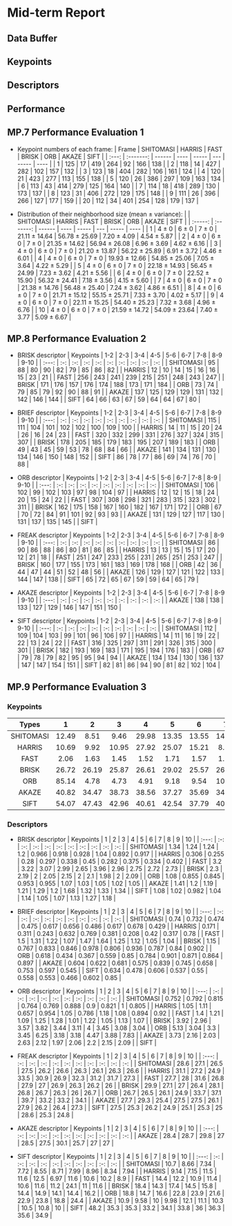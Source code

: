 # Mid-term Report

## Data Buffer

## Keypoints

## Descriptors


## Performance

## MP.7 Performance Evaluation 1

* Keypoint numbers of each frame:
    | Frame | SHITOMASI | HARRIS | FAST | BRISK | ORB | AKAZE | SIFT |
    | :---: | :-------: | ------ | ---- | ----- | --- | ----- | ---- |
    | 1     | 125       | 17     | 419  | 264   | 92  | 166   | 138  |
    | 2     | 118       | 14     | 427  | 282   | 102 | 157   | 132  |
    | 3     | 123       | 18     | 404  | 282   | 106 | 161   | 124  |
    | 4     | 120       | 21     | 423  | 277   | 113 | 155   | 138  |
    | 5     | 120       | 26     | 386  | 297   | 109 | 163   | 134  |
    | 6     | 113       | 43     | 414  | 279   | 125 | 164   | 140  |
    | 7     | 114       | 18     | 418  | 289   | 130 | 173   | 137  |
    | 8     | 123       | 31     | 406  | 272   | 129 | 175   | 148  |
    | 9     | 111       | 26     | 396  | 266   | 127 | 177   | 159  |
    | 20    | 112       | 34     | 401  | 254   | 128 | 179   | 137  |

* Distribution of their neighborhood size (mean &#177; variance):
    |  <i></i>  | SHITOMASI  | HARRIS     | FAST       | BRISK              | ORB                | AKAZE            | SIFT             |
    |  :-----:  | :-------:  | ------     | ----       | -----              | ---                | -----            | ----             |
    | 1         | 4 &#177; 0 | 6 &#177; 0 | 7 &#177; 0 | 21.11 &#177; 14.64 | 56.78 &#177; 25.69 | 7.20 &#177; 4.09 | 4.54 &#177; 5.87 | 
    | 2         | 4 &#177; 0 | 6 &#177; 0 | 7 &#177; 0 | 21.35 &#177; 14.62 | 56.94 &#177; 26.08 | 6.96 &#177; 3.69 | 4.62 &#177; 6.16 | 
    | 3         | 4 &#177; 0 | 6 &#177; 0 | 7 &#177; 0 | 21.20 &#177; 13.87 | 56.22 &#177; 25.89 | 6.91 &#177; 3.72 | 4.46 &#177; 6.01 | 
    | 4         | 4 &#177; 0 | 6 &#177; 0 | 7 &#177; 0 | 19.93 &#177; 12.66 | 54.85 &#177; 25.06 | 7.05 &#177; 3.64 | 4.22 &#177; 5.29 | 
    | 5         | 4 &#177; 0 | 6 &#177; 0 | 7 &#177; 0 | 22.18 &#177; 14.93 | 56.45 &#177; 24.99 | 7.23 &#177; 3.62 | 4.21 &#177; 5.56 | 
    | 6         | 4 &#177; 0 | 6 &#177; 0 | 7 &#177; 0 | 22.52 &#177; 15.90 | 56.32 &#177; 24.41 | 7.18 &#177; 3.56 | 4.15 &#177; 5.60 | 
    | 7         | 4 &#177; 0 | 6 &#177; 0 | 7 &#177; 0 | 21.38 &#177; 14.76 | 56.48 &#177; 25.40 | 7.24 &#177; 3.62 | 4.86 &#177; 6.51 | 
    | 8         | 4 &#177; 0 | 6 &#177; 0 | 7 &#177; 0 | 21.71 &#177; 15.12 | 55.15 &#177; 25.71 | 7.33 &#177; 3.70 | 4.02 &#177; 5.17 | 
    | 9         | 4 &#177; 0 | 6 &#177; 0 | 7 &#177; 0 | 22.11 &#177; 15.25 | 54.40 &#177; 25.23 | 7.32 &#177; 3.68 | 4.96 &#177; 6.76 | 
    | 10        | 4 &#177; 0 | 6 &#177; 0 | 7 &#177; 0 | 21.59 &#177; 14.72 | 54.09 &#177; 23.64 | 7.40 &#177; 3.77 | 5.09 &#177; 6.67 | 


## MP.8 Performance Evaluation 2

* BRISK descriptor
    | Keypoints | 1-2 | 2-3 | 3-4 | 4-5 | 5-6 | 6-7 | 7-8 | 8-9 | 9-10 |
    | :---:     | :-: | :-: | :-: | :-: | :-: | :-: | :-: | :-: | :-:  |
    | SHITOMASI |  95 |  88 |  80 |  90 |  82 |  79 |  85 |  86 |  82  |
    | HARRIS    |  12 |  10 |  14 |  15 |  16 |  16 |  15 |  23 |  21  |
    | FAST      | 256 | 243 | 241 | 239 | 215 | 251 | 248 | 243 |  247 |
    | BRISK     | 171 | 176 | 157 | 176 | 174 | 188 | 173 | 171 |  184 |
    | ORB       |  73 |  74 |  79 |  85 |  79 |  92 |  90 |  88 |  91  |
    | AKAZE     | 137 | 125 | 129 | 129 | 131 | 132 | 142 | 146 |  144 |
    | SIFT      |  64 |  66 |  63 |  67 |  59 |  64 |  64 |  67 |  80  |

* BRIEF descriptor
    | Keypoints | 1-2 | 2-3 | 3-4 | 4-5 | 5-6 | 6-7 | 7-8 | 8-9 | 9-10 |
    | :---:     | :-: | :-: | :-: | :-: | :-: | :-: | :-: | :-: | :-:  |
    | SHITOMASI | 115 | 111 | 104 | 101 | 102 | 102 | 100 | 109 |  100 |
    | HARRIS    |  14 |  11 |  15 |  20 |  24 |  26 |  16 |  24 |  23  |
    | FAST      | 320 | 332 | 299 | 331 | 276 | 327 | 324 | 315 |  307 |
    | BRISK     | 178 | 205 | 185 | 179 | 183 | 195 | 207 | 189 |  183 |
    | ORB       |  49 |  43 |  45 |  59 |  53 |  78 |  68 |  84 |  66  |
    | AKAZE     | 141 | 134 | 131 | 130 | 134 | 146 | 150 | 148 |  152 |
    | SIFT      |  86 |  78 |  77 |  86 |  69 |  74 |  76 |  70 |  88  |

* ORB descriptor
    | Keypoints | 1-2 | 2-3 | 3-4 | 4-5 | 5-6 | 6-7 | 7-8 | 8-9 | 9-10 |
    | :---:     | :-: | :-: | :-: | :-: | :-: | :-: | :-: | :-: | :-:  |
    | SHITOMASI | 106 | 102 |  99 | 102 | 103 |  97 |  98 | 104 |  97  |
    | HARRIS    |  12 |  12 |  15 |  18 |  24 |  20 |  15 |  24 |  22  |
    | FAST      | 307 | 308 | 298 | 321 | 283 | 315 | 323 | 302 |  311 |
    | BRISK     | 162 | 175 | 158 | 167 | 160 | 182 | 167 | 171 |  172 |
    | ORB       |  67 |  70 |  72 |  84 |  91 | 101 |  92 |  93 |  93  |
    | AKAZE     | 131 | 129 | 127 | 117 | 130 | 131 | 137 | 135 |  145 |
    | SIFT      |

* FREAK descriptor
    | Keypoints | 1-2 | 2-3 | 3-4 | 4-5 | 5-6 | 6-7 | 7-8 | 8-9 | 9-10 |
    | :---:     | :-: | :-: | :-: | :-: | :-: | :-: | :-: | :-: | :-:  |
    | SHITOMASI |  86 |  90 |  86 |  88 |  86 |  80 |  81 |  86 |  85  |
    | HARRIS    |  13 |  13 |  15 |  15 |  17 |  20 |  12 |  21 |  18  |
    | FAST      | 251 | 247 | 233 | 255 | 231 | 265 | 251 | 253 |  247 |
    | BRISK     | 160 | 177 | 155 | 173 | 161 | 183 | 169 | 178 |  168 |
    | ORB       |  42 |  36 |  44 |  47 |  44 |  51 |  52 |  48 |  56  |
    | AKAZE     | 126 | 129 | 127 | 121 | 122 | 133 | 144 | 147 |  138 |
    | SIFT      |  65 |  72 |  65 |  67 |  59 |  59 |  64 |  65 |  79  |

* AKAZE descriptor
    | Keypoints | 1-2 | 2-3 | 3-4 | 4-5 | 5-6 | 6-7 | 7-8 | 8-9 | 9-10 |
    | :---:     | :-: | :-: | :-: | :-: | :-: | :-: | :-: | :-: | :-:  |
    | AKAZE     | 138 | 138 | 133 | 127 | 129 | 146 | 147 | 151 |  150 |

* SIFT descriptor
    | Keypoints | 1-2 | 2-3 | 3-4 | 4-5 | 5-6 | 6-7 | 7-8 | 8-9 | 9-10 |
    | :---:     | :-: | :-: | :-: | :-: | :-: | :-: | :-: | :-: | :-:  |
    | SHITOMASI | 112 | 109 | 104 | 103 |  99 | 101 |  96 | 106 |  97  |
    | HARRIS    |  14 |  11 |  16 |  19 |  22 |  22 |  13 |  24 |  22  |
    | FAST      | 316 | 325 | 297 | 311 | 291 | 326 | 315 | 300 |  301 |
    | BRISK     | 182 | 193 | 169 | 183 | 171 | 195 | 194 | 176 |  183 |
    | ORB       |  67 |  79 |  78 |  79 |  82 |  95 |  95 |  94 |  94  |
    | AKAZE     | 134 | 134 | 130 | 136 | 137 | 147 | 147 | 154 |  151 |
    | SIFT      |  82 |  81 |  86 |  94 |  90 |  81 |  82 | 102 |  104 |


## MP.9 Performance Evaluation 3

### Keypoints
| Types     | 1 | 2 | 3 | 4 | 5 | 6 | 7 | 8 | 9 | 10 |
| :---:     | :-: | :-: | :-: | :-: | :-: | :-: | :-: | :-: | :-:  | :-:  |
| SHITOMASI | 12.49 | 8.51 | 9.46 | 29.98 | 13.35 | 13.55 | 14.62 | 17.57 | 17.80 | 17.50 | 
| HARRIS    | 10.69 | 9.92 | 10.95 | 27.92 | 25.07 | 15.21 | 8.07 | 9.87 | 8.85 | 10.11 | 
| FAST      | 2.06 | 1.63 | 1.45 | 1.52 | 1.71 | 1.57 | 1.45 | 1.31 | 1.61 | 1.40 |  
| BRISK     | 26.72 | 26.19 | 25.87 | 26.61 | 29.02 | 25.57 | 26.78 | 25.08 | 25.47 | 26.48 |
| ORB       | 85.14 | 4.78 | 4.73 | 4.91 | 9.18 | 9.54 | 10.35 | 8.86 | 9.11 | 9.67 |
| AKAZE     | 40.82 | 34.47 | 38.73 | 38.56 | 37.27 | 35.69 | 34.07 | 54.34 | 32.35 | 33.35 |
| SIFT      | 54.07 | 47.43 | 42.96 | 40.61 | 42.54 | 37.79 | 40.67 | 63.91 | 40.76 | 37.09 | 

### Descriptors 
* BRISK descriptor
    | Keypoints | 1 | 2 | 3 | 4 | 5 | 6 | 7 | 8 | 9 | 10 |
    | :---:     | :-: | :-: | :-: | :-: | :-: | :-: | :-: | :-: | :-:  | :-:  |
    | SHITOMASI |  1.34 |  1.24 |  1.24 |  1.2 |  0.966 |  0.918 |  0.928 |  1.04 |  0.892 |  0.917 |
    | HARRIS    |  0.306 |  0.255 |  0.28 |  0.297 |  0.338 |  0.45 |  0.282 |  0.375 |  0.334 |  0.402 |
    | FAST      |  3.2 |  3.22 |  3.07 |  2.99 |  2.65 |  3.96 |  2.96 |  2.75 |  2.72 |  2.73 |
    | BRISK     |  2.3 |  2.19 |  2 |  2.05 |  2.15 |  2 |  2.1 |  1.98 |  2 |  2.09 |
    | ORB       |  1.08 |  0.855 |  0.845 |  0.953 |  0.955 |  1.07 |  1.03 |  1.05 |  1.02 |  1.05 |
    | AKAZE     |  1.41 |  1.2 |  1.19 |  1.21 |  1.29 |  1.2 |  1.68 |  1.32 |  1.33 |  1.34 |
    | SIFT      |  1.08 |  1.02 |  0.982 |  1.04 |  1.14 |  1.05 |  1.07 |  1.13 |  1.27 |  1.18 |

* BRIEF descriptor
    | Keypoints | 1 | 2 | 3 | 4 | 5 | 6 | 7 | 8 | 9 | 10 |
    | :---:     | :-: | :-: | :-: | :-: | :-: | :-: | :-: | :-: | :-:  | :-:  |
    | SHITOMASI |  0.74 |  0.732 |  0.474 |  0.475 |  0.617 |  0.656 |  0.486 |  0.617 |  0.678 |  0.429 |
    | HARRIS    |  0.171 |  0.311 |  0.243 |  0.632 |  0.769 |  0.381 |  0.208 |  0.42 |  0.317 |  0.78 |
    | FAST      |  1.5 |  1.31 |  1.22 |  1.07 |  1.47 |  1.64 |  1.25 |  1.12 |  1.05 |  1.04 |
    | BRISK     |  1.15 |  0.767 |  0.833 |  0.846 |  0.978 |  0.806 |  0.936 |  0.787 |  0.84 |  0.902 |
    | ORB       |  0.618 |  0.434 |  0.367 |  0.559 |  0.85 |  0.784 |  0.901 |  0.871 |  0.864 |  0.897 |
    | AKAZE     |  0.604 |  0.622 |  0.681 |  0.575 |  0.839 |  0.745 |  0.658 |  0.753 |  0.597 |  0.545 |
    | SIFT      |  0.634 |  0.478 |  0.606 |  0.537 |  0.55 |  0.558 |  0.553 |  0.466 |  0.602 |  0.85 |

* ORB descriptor
    | Keypoints | 1 | 2 | 3 | 4 | 5 | 6 | 7 | 8 | 9 | 10 |
    | :---:     | :-: | :-: | :-: | :-: | :-: | :-: | :-: | :-: | :-:  | :-:  |
    | SHITOMASI |  0.752 |  0.792 |  0.815 |  0.764 |  0.769 |  0.888 |  0.9 |  0.821 |  1 |  0.805 |
    | HARRIS    |  1.05 |  1.11 |  0.657 |  0.954 |  1.05 |  0.786 |  1.18 |  1.08 |  0.894 |  0.92 |
    | FAST      |  1.4 |  1.21 |  1.09 |  1.25 |  1.28 |  1.01 |  1.22 |  1.05 |  1.13 |  1.07 |
    | BRISK     |  3.92 |  2.96 |  3.57 |  3.82 |  3.44 |  3.11 |  4 |  3.45 |  3.08 |  3.04 |
    | ORB       |  5.13 |  3.04 |  3.3 |  3.45 |  6.25 |  3.18 |  3.18 |  4.47 |  3.88 |  7.83 |
    | AKAZE     |  3.73 |  2.16 |  2.03 |  2.63 |  2.12 |  1.97 |  2.06 |  2.2 |  2.15 |  2.09 |
    | SIFT      |

* FREAK descriptor
    | Keypoints | 1 | 2 | 3 | 4 | 5 | 6 | 7 | 8 | 9 | 10 |
    | :---:     | :-: | :-: | :-: | :-: | :-: | :-: | :-: | :-: | :-:  | :-:  |
    | SHITOMASI |  28.6 |  27.1 |  26.5 |  27.5 |  26.2 |  26.6 |  26.3 |  26.1 |  26.3 |  26.6 |
    | HARRIS    |  31.1 |  27.2 |  24.9 |  33.5 |  30.9 |  26.9 |  32.3 |  31.2 |  31.7 |  27.3 |
    | FAST      |  27.7 |  28 |  31.6 |  26.8 |  27.9 |  27 |  26.9 |  26.3 |  26.2 |  26 |
    | BRISK     |  29.9 |  27.1 |  27 |  26.4 |  28.1 |  26.8 |  26.7 |  26.3 |  26 |  26.7 |
    | ORB       |  26.7 |  26.5 |  26.1 |  24.9 |  33.7 |  37.1 |  39.7 |  33.2 |  33.2 |  34.1 |
    | AKAZE     |  27.7 |  29.3 |  25.4 |  27.5 |  27.5 |  26.1 |  27.9 |  26.2 |  26.4 |  27.3 |
    | SIFT      |  27.5 |  25.3 |  26.2 |  24.9 |  25.1 |  25.3 |  25 |  28.6 |  25.3 |  24.8 |

* AKAZE descriptor
    | Keypoints | 1 | 2 | 3 | 4 | 5 | 6 | 7 | 8 | 9 | 10 |
    | :---:     | :-: | :-: | :-: | :-: | :-: | :-: | :-: | :-: | :-:  | :-:  |
    | AKAZE     |  28.4 |  28.7 |  29.8 |  27 |  28.5 |  27.5 |  30.1 |  25.7 |  27 |  27 |

* SIFT descriptor
    | Keypoints | 1 | 2 | 3 | 4 | 5 | 6 | 7 | 8 | 9 | 10 |
    | :---:     | :-: | :-: | :-: | :-: | :-: | :-: | :-: | :-: | :-:  | :-:  |
    | SHITOMASI |  10.7 |  8.66 |  7.34 |  7.72 |  8.55 |  8.71 |  7.99 |  8.96 |  8.34 |  7.94 |
    | HARRIS    |  9.14 |  7.15 |  11.5 |  11.6 |  12.5 |  6.97 |  11.6 |  10.6 |  10.2 |  8.9 |
    | FAST      |  14.4 |  12.2 |  10.9 |  11.4 |  10.6 |  11.6 |  11.2 |  24.1 |  11 |  11.6 |
    | BRISK     |  18.4 |  14.3 |  17.4 |  14.5 |  15.8 |  14.4 |  14.9 |  14.1 |  14.4 |  16.2 |
    | ORB       |  18.8 |  14.7 |  16.6 |  22.8 |  23.9 |  21.6 |  22.9 |  23.8 |  18.8 |  24.4 |
    | AKAZE     |  10.9 |  9.58 |  10 |  9.98 |  12.1 |  11.1 |  10.3 |  10.5 |  10.8 |  10 |
    | SIFT      |  48.2 |  35.3 |  35.3 |  33.2 |  34.1 |  33.8 |  36 |  36.3 |  35.6 |  34.9 |